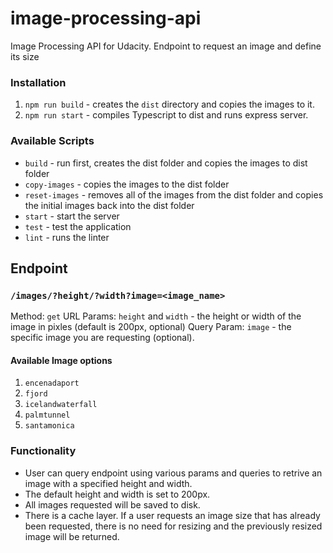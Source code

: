 # image-processing-api

Image Processing API for Udacity. Endpoint to request an image and define its size

### Installation

1. `npm run build` - creates the `dist` directory and copies the images to it.
2. `npm run start` - compiles Typescript to dist and runs express server.

### Available Scripts

- `build` - run first, creates the dist folder and copies the images to dist folder
- `copy-images` - copies the images to the dist folder
- `reset-images` - removes all of the images from the dist folder and copies the initial images back into the dist folder
- `start` - start the server
- `test` - test the application
- `lint` - runs the linter

## Endpoint

### `/images/?height/?width?image=<image_name>`

Method: `get`
URL Params: `height` and `width` - the height or width of the image in pixles (default is 200px, optional)
Query Param: `image` - the specific image you are requesting (optional).

#### Available Image options

1. `encenadaport`
2. `fjord`
3. `icelandwaterfall`
4. `palmtunnel`
5. `santamonica`

### Functionality

- User can query endpoint using various params and queries to retrive an image with a specified height and width.
- The default height and width is set to 200px.
- All images requested will be saved to disk.
- There is a cache layer. If a user requests an image size that has already been requested, there is no need for resizing and the previously resized image will be returned.
